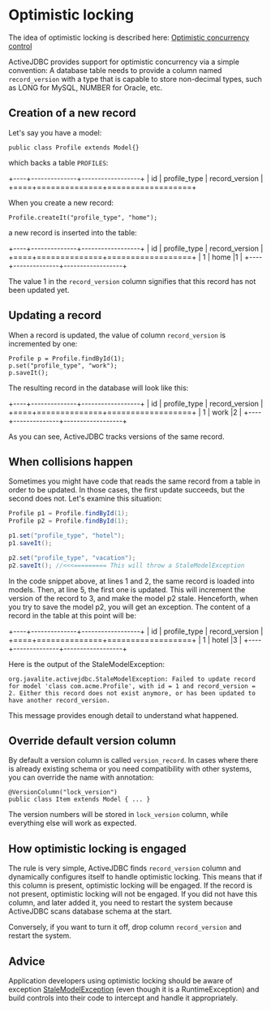 # Optimistic locking



The idea of optimistic locking is described here: [Optimistic concurrency control](http://en.wikipedia.org/wiki/Optimistic_concurrency_control)

ActiveJDBC provides support for optimistic concurrency via a simple convention: A database table needs to provide a column named `record_version` with a type that is capable to store non-decimal types, such as LONG for MySQL, NUMBER for Oracle, etc.

## Creation of a new record

Let's say you have a model:

~~~~ {.java}
public class Profile extends Model{}
~~~~

which backs a table `PROFILES`:

+----+--------------+------------------+
| id | profile_type | record_version   |
+====+==============+==================+

When you create a new record:

~~~~ {.java}
Profile.createIt("profile_type", "home");
~~~~

a new record is inserted into the table:

+----+--------------+------------------+
| id | profile_type | record_version   |
+====+==============+==================+
| 1  |   home       |1                 |
+----+--------------+------------------+


The value 1 in the `record_version` column signifies that this record has not been updated yet.

## Updating a record

When a record is updated, the value of column `record_version` is incremented by one:

~~~~ {.java}
Profile p = Profile.findById(1);
p.set("profile_type", "work");
p.saveIt();
~~~~

The resulting record in the database will look like this:

+----+--------------+------------------+
| id | profile_type | record_version   |
+====+==============+==================+
| 1  |   work       |2                 |
+----+--------------+------------------+


As you can see, ActiveJDBC tracks versions of the same record.

## When collisions happen

Sometimes you might have code that reads the same record from a table in order to be updated. In those cases, the first update succeeds, but the second does not. Let's examine this situation:

~~~~ {.java .numberLines .sp-code-number}
Profile p1 = Profile.findById(1);
Profile p2 = Profile.findById(1);

p1.set("profile_type", "hotel");
p1.saveIt();

p2.set("profile_type", "vacation");
p2.saveIt(); //<<<========= This will throw a StaleModelException
~~~~

In the code snippet above, at lines 1 and 2, the same record is loaded into models. Then, at line 5, the first one is updated. This will increment the version of the record to 3, and make the model p2 stale. Henceforth, when you try to save the model p2, you will get an exception. The content of a record in the table at this point will be:

+----+--------------+------------------+
| id | profile_type | record_version   |
+====+==============+==================+
| 1  |   hotel      |3                 |
+----+--------------+------------------+


Here is the output of the StaleModelException:

~~~~ {.prettyprint}
org.javalite.activejdbc.StaleModelException: Failed to update record for model 'class com.acme.Profile', with id = 1 and record_version = 2. Either this record does not exist anymore, or has been updated to have another record_version.
~~~~

This message provides enough detail to understand what happened.


## Override default version column


By default a version column is called `version_record`. In cases where there is already existing schema or you need compatibility
with other systems, you can override the name with annotation:


~~~~ {.java}
@VersionColumn("lock_version")
public class Item extends Model { ... }
~~~~

The version numbers will be stored in `lock_version` column, while everything else will work as expected.

## How optimistic locking is engaged

The rule is very simple, ActiveJDBC finds `record_version` column and dynamically configures itself to handle optimistic locking.
This means that if this column is present, optimistic locking will be engaged. If the record is not present, optimistic locking will not be engaged.
If you did not have this column, and later added it, you need to restart the system because ActiveJDBC scans database schema at the start.

Conversely, if you want to turn it off, drop column `record_version` and restart the system.

## Advice

Application developers using optimistic locking should be aware of exception [StaleModelException](http://javalite.github.io/activejdbc/org/javalite/activejdbc/StaleModelException.html)
(even though it is a RuntimeException) and build controls into their code to intercept and handle it appropriately.
